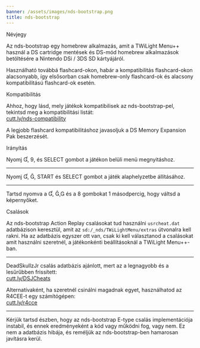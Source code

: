 ```yaml
---
banner: /assets/images/nds-bootstrap.png
title: nds-bootstrap
---
```


<div id="about" class="section-title">Névjegy</div>
<div class="section-body">
    <p>
        Az nds-bootstrap egy homebrew alkalmazás, amit a TWiLight Menu++ használ a DS cartridge mentések és DS-mód homebrew alkalmazások betöltésére a Nintendo DSi / 3DS SD kártyájáról.
    </p>
    <p>
        Használható továbbá flashcard-okon, habár a kompatibilitás flashcard-okon alacsonyabb, így elsősorban csak homebrew-only flashcard-ok és alacsony kompatibilitású flashcard-ok esetén.
    </p>
</div>

<div id="compatibility" class="section-title">Kompatibilitás</div>
<div class="section-body">
    <p>
        Ahhoz, hogy lásd, mely játékok kompatibilisek az nds-bootstrap-pel, tekintsd meg a kompatibilitási listát:<br><a href="https://cutt.ly/nds-compatibility">cutt.ly/nds-compatibility</a>
    </p>
    <p>
        A legjobb flashcard kompatibilitáshoz javasoljuk a DS Memory Expansion Pak beszerzését.
    </p>
</div>

<div id="controls" class="section-title">Irányítás</div>
<div class="section-body">
    <p class="mb-0">
        Nyomj &#xE004;, &#xE07A;, és SELECT gombot a játékon belüli menü megnyitáshoz.
    </p>
    <hr>
    <p class="mb-0">
        Nyomj &#xE004;, &#xE005;, START és SELECT gombot a játék alaphelyzetbe állításához.
    </p>
    <hr>
    <p class="mb-0">
        Tartsd nyomva a &#xE004;, &#xE005;,&#xE002; és a &#xE079; gombokat 1 másodpercig, hogy váltsd a képernyőket.
    </p>
</div>

<div id="cheats" class="section-title">Csalások</div>
<div class="section-body">
    <p>
        Az nds-bootstrap Action Replay csalásokat tud használni <code>usrcheat.dat</code> adatbázison keresztül, amit az <code>sd:/_nds/TWiLightMenu/extras</code> útvonalra kell rakni. Ha az adatbázis egyszer ott van, csak ki kell választanod a csalásokat amit használni szeretnél, a játékonkénti beállításoknál a TWiLight Menu++-ban.
    </p>
    <hr>
    <p>
        DeadSkullzJr csalás adatbázis ajánlott, mert az a legnagyobb és a lesűrűbben frissített:<br><a href="https://cutt.ly/DSJCheats">cutt.ly/DSJCheats</a>
    </p>
    <p>
        Alternatívaként, ha szeretnél csinálni magadnak egyet, használhatod az R4CEE-t egy számítógépen:<br><a href="https://cutt.ly/r4cce">cutt.ly/r4cce</a>
    </p>
    <hr>
    <p>
        Kérjük tartsd észben, hogy az nds-bootstrap E-type csalás implementációja instabil, és ennek eredményeként a kód vagy működni fog, vagy nem. Ez nem a adatbázis hibája, és reméljük az nds-bootstrap-ben hamarosan javításra kerül.
    </p>
</div>

